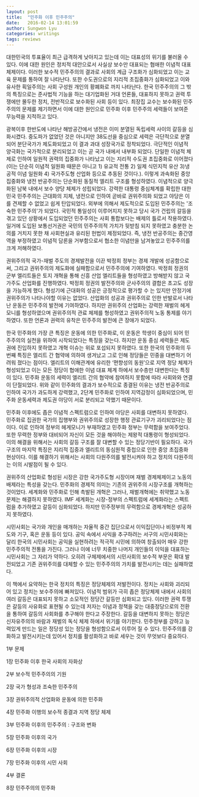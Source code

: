 ```yaml
---
layout: post
title:  "민주화 이후 민주주의"
date:   2016-02-14 13:01:59
author: Sungwon Lyu
categories: writings
tags: reviews
---
```

 대한민국의 투표율이 최근 급격하게 낮아지고 있는데 이는 대표성의 위기를 불러올 수 있다. 이에 대한 원인은 정치적 대안으로서 사실상 보수만 대표되는 협애한 이념적 대표체제이다. 이러한 보수적 민주주의의 결과로 사회의 계급 구조화가 심화되었고 이는 교육 문제를 통하여 잘 나타난다. 또한 수도권으로의 지리적 초집중화가 심화되었고 이와 유사한 획일주의는 사회 구성원 개인의 황폐화로 까지 나타난다. 한국 민주주의의 그 밖의 특징으로는 준사법적 기능을 하는 대기업화된 거대 언론들, 대표하지 못하고 권력 투쟁에만 몰두한 정치, 전반적으로 보수화된 사회 등이 있다. 최장집 교수는 보수화된 민주주의의 문제를 제기하면서 이에 대한 원인으로 민주화 이후 민주주의 세력들이 보여준 무능력을 지적하고 있다. 

 광복이후 한반도에 나타난 해방공간에서 냉전은 이미 분열된 독립세력 사이의 갈등을 심화시켰다. 중도파가 없었던 것은 아니지만 38도선을 중심으로 세력은 극단적으로 분열되어 분단국가가 제도화되었고 이 결과 과대 성장국가로 정착되었다. 극단적인 이념적 양극화는 국가적으로 분리되었고 이는 곧 국가 내에서 내부화 되었다. 단일한 이념적 체제로 인하여 일원적 권력의 집중화가 나타났고 이는 지리적 수도권 초집중화로 이어졌다(이는 단순히 이념적 일원화 때문은 아니고 1) 유교적 전통 2) 일제 식민지적 유산 3)냉공적 이념 일원화 4) 국가주도형 산업화 등으로 추동된 것이다.). 이렇게 과속화된 중앙집중화와 냉전 반공주의는 단순화된 동질적 엘리트 구조를 형성하였다. 이념적으로 양극화된 남북 내에서 보수 양당 체제가 성립되었다. 강력한 대통령 중심체계를 확립한 대한민국 민주주의는 근대화의 지체, 냉전으로 인하여 곧바로 권위주의화 되었고 야당은 이를 견제할 수 없었고 쉽게 탄압되었다. 외부에 의해서 제도적으로 도입된 민주주의는 '조숙한 민주주의'가 되었다. 국민적 통일성이 이루어지지 못하고 당시 국가 건립의 갈등을 겪고 있던 상황에서 도입되었던 민주주의는 사회 통합보다는 배제의 틀로서 작용하였다. 일거에 도입된 보통선거권은 국민의 민주주의적 가치가 뒷받침 되지 못하였고 충분한 논의를 거치지 못한 채 사회현실과 유리된 헌법이 제정되었다. 즉, 냉전 반공주의는 중간영역을 부정하였고 이념적 담론을 거부함으로서 협소한 이념만을 남겨놓았고 민주주의를 크게 저해하였다.

 권위주의적 국가-재벌 주도의 경제발전을 이끈 박정희 정부는 경제 개발에 성공함으로써, 그리고 권위주의의 제도화에 실패함으로서 민주주의에 기여하였다. 박정희 정권의 군부 엘리트들은 토지 개혁을 통해 신흥 산업 엘리트들을 형성하였고 방해받지 않고 국가주도 산업화를 진행하였다. 박정희 정권의 발전주의와 군사주의의 결합은 초고도 성장을 가능하게 했다. 형성기에 근대화의 성공은 긍정적으로 평가할 수 는 있지만 안정기에 권위주의가 나타나야할 이유는 없었다. 산업화의 성공과 권위주의로 인한 반발로서 나타난 운동은 민주주의 발전에 기여하였다. 하지만 권위주의 산업화는 강력한 재벌의 헤게모니를 형성하였으며 권위주의적 관료 체제를 형성하였고 권위주의적 노동 통제를 야기하였다. 또한 언론과 권력의 유착은 민주주의 발전에 큰 장애가 되었다.

 한국 민주화의 가장 큰 특징은 운동에 의한 민주화로, 이 운동은 학생이 중심이 되어 민주주의의 실천을 위하여 시작되었다는 특징을 갖는다. 하지만 운동 중심 세력들은 제도권에 진입하지 못하였고 개혁 이슈는 위로 포섭되지 못하였다. 또한 한국의 민주화의 두번째 특징은 엘리트 간 협약에 의하여 생겨났고 그로 인해 정당들은 민중을 대변하기 어려워 졌다는 점이다. 엘리트의 이해관계에 유리한 ‘편향성의 동원’으로 지역 정당 체제가 형성되었고 이는 모든 정당이 협애한 이념 대표 체계 하에서 보수층만 대변한다는 특징이 있다. 민주화 운동의 세력이 엘리트 간의 협약에 참여하지 못함에 따라 사회와와 연결이 단절되었다. 위와 같이 민주화의 결과가 보수적으로 종결된 이유는 냉전 반공주의로 인하여 국가가 과도하게 강력했고, 2단계 민주화로 인하여 지역감정이 심화되었으며, 민주화 운동세력과 제도권 야당이 서로 분리되고 약했기 때문이다.

 민주화 이후에도 좁은 이념적 스펙트럼으로 인하여 야당은 사회를 대변하지 못하였다. 민주화로 집권한 국가의 집행부와 권위주의로 성장한 행정 관료기구가 괴리되었다는 점이다. 이로 인하여 정부의 헤게모니가 부재하였고 민주화 정부는 무력함을 보여주었다. 또한 무력한 정부와 대비되어 자신이 모든 것을 해야하는 제왕적 대통령이 형성되었다. 이의 해결을 위해서는 사회의 갈등 구조를 잘 대변할 수 있는 정당기반이 필요하다. 국가 구조의 마지막 특징은 지리적 집중과 엘리트의 동심원적 중첩으로 인한 중앙 초집중화 현상이다. 이를 해결하기 위해서는 사회의 다원주의를 발전시켜야 하고 정치의 다원주의는 이의 시발점이 될 수 있다.

 권위주의 산업화로 형성된 시장은 강한 국가주도형 시장이며 재벌 경제체제이고 노동의 배제라는 특성을 갖는다. 민주화의 경제적 의미는 기존의 권위주의 시장구조를 개혁하는 것이었다. 세계화와 민주화로 인해 촉발된 개혁은 그러나, 재벌개혁에는 취약했고 노동문제는 해결하지 못하였다. IMF 세계화는 시장-정부의 스펙트럼에 세계화라는 스펙트럼을 추가하였고 갈등이 심화되었다. 하지만 민주정부의 무력함으로 경제개혁은 성공하지 못하였다.

 시민사회는 국가와 개인을 매개하는 자율적 중간 집단으로서 이익집단이나 비정부적 제도와 기구, 혹은 운동 등이 있다. 공익 속에서 사익을 추구하려는 서구의 시민사회와는 달리 한국의 시민사회는 공익을 실현하려는 적극적 시민에 의하여 창출되어 매우 강한 민주주의적 전통을 가진다. 그러나 이에 너무 치중한 나머지 개인들의 이익을 대표하는 시민사회는 그 자리가 약하다. 오히려 구체제에서의 시민사회의 보수적 부문은 확대 발전되었고 기존 권위주의를 대체할 수 있는 민주주의의 가치를 발전시키는 데는 실패하였다.

 이 책에서 요약하는 한국 정치의 특징은 정당체제의 저발전이다. 정치는 사회와 괴리되어 있고 정치는 보수주의에 빠져있다. 이념적 범위가 극히 좁은 정당체제 내에서 사회의 여러 갈등은 대표되지 못하고 소모적인 정당간 갈등만 심화되고 있다. 이러한 권력 투쟁은 갈등의 사유화로 표현될 수 있는데 저자는 이념과 정책을 갖는 대중정당으로의 전환을 통하여 갈등의 사회화를 추구해야 한다고 주장한다. 갈등을 대변하지 못하는 정당은 신자유주의의 바람과 재벌의 독식 체제 하에서 위기를 야기한다. 민주정부를 강하고 능력있게 만드는 일은 정당성 있는 정당을 형성함으로서 이루어 질 수 있다. 민주주의를 강화하고 발전시키는데 있어서 정치를 활성화하고 바로 세우는 것이 무엇보다 중요하다.

1부 문제

1장 민주화 이후 한국 사회의 자화상

2부 보수적 민주주의의 기원

2장 국가 형성과 조숙한 민주주의

3장 권위주의적 산업화와 운동에 의한 민주화

4장 민주화 이행의 보수적 종결과 지역 정당 체제

3부 민주화 이후의 민주주의 : 구조와 변화

5장 민주화 이후의 국가

6장 민주화 이후의 시장

7장 민주화 이후의 시민 사회

4부 결론

8장 민주주의의 민주화